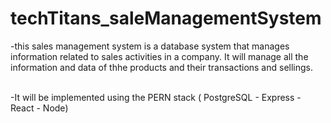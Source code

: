 # techTitans_saleManagementSystem

-this sales management system is a database system that manages information related to sales activities in a company. It will manage all the information and data of thhe products and their transactions and sellings.

<br>-It will be implemented using the PERN stack ( PostgreSQL - Express - React - Node)

